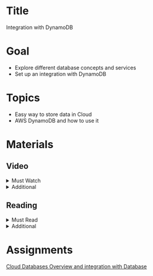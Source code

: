 # Title

Integration with DynamoDB

# Goal

- Explore different database concepts and services
- Set up an integration with DynamoDB

# Topics

- Easy way to store data in Cloud
- AWS DynamoDB and how to use it

# Materials

## Video

<details>
  <summary>Must Watch</summary>

  The following content provides enough info to complete the task.

  <blockquote>

  <details>
    <summary>In English</summary>

   <blockquote>

   - [AWS Cloud Databases - part1. Creating DynamoDB table](https://videoportal.epam.com/video/GoPjaNyQq3Q3Zb9r76AN), ~4 mins
   - [AWS Cloud Databases - part2. Manipulating Data in DynamoDB Table](https://videoportal.epam.com/video/QDNRY5V9oB9Kbp3lJo2O), ~5 mins
   - [AWS Cloud Databases - part3. Accessing Data from Lambda](https://videoportal.epam.com/video/MNnV7g03KryZqMrNa0b3), ~4 mins
   </blockquote>
  </details>

  <details>
    <summary>In Russian</summary>

   <blockquote>

   - [RU Databases Intro](https://videoportal.epam.com/video/EKz1JeNKNODrw0vZ7v5Q), ~55 mins
   - [RU Databases in AWS](https://videoportal.epam.com/video/pZWva8oyobZWbRwB71m3), ~26 mins
   </blockquote>
  </details>

  </blockquote>

</details>

<details>
  <summary>Additional</summary>

  The following content provides more info for further studies.

  <blockquote>

  - [Journey to the Cloud - The Why](https://youtu.be/ot7joOiUG3o), ~24mins
  - [SQL vs NoSQL Explained](https://www.youtube.com/watch?v=ruz-vK8IesE), ~12 mins
  - [How to Choose a Database on AWS](https://www.youtube.com/watch?v=eK_umMYxZfM), ~7 mins
  </blockquote>

</details>

## Reading

<details>
  <summary>Must Read</summary>

  The following content provides enough info to complete the task.

  <blockquote>

  - [What is AWS Dynamo DB](https://docs.aws.amazon.com/amazondynamodb/latest/developerguide/Introduction.html)
  - [Setting up DynamoDB](https://docs.aws.amazon.com/amazondynamodb/latest/developerguide/SettingUp.html)
  - [AWS DynamoDB FAQs](https://aws.amazon.com/ru/dynamodb/faqs/)
  </blockquote>

</details>

<details>
  <summary>Additional</summary>

  The following content provides more info for further studies.

  <blockquote>

  - [Best practices for Amazon RDS](https://docs.aws.amazon.com/AmazonRDS/latest/UserGuide/CHAP_BestPractices.html)
  - [Using Amazon RDS with Amazon VPC](https://docs.aws.amazon.com/AmazonRDS/latest/UserGuide/USER_VPC.html)
  - [A guide to understanding database scaling patterns](https://www.freecodecamp.org/news/understanding-database-scaling-patterns/)
  </blockquote>

</details>

# Assignments

[Cloud Databases Overview and integration with Database](./task.md)
